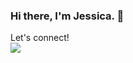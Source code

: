 ### Hi there, I'm Jessica. 👋

Let's connect!</br>
<a href=https://www.linkedin.com/in/jessicamdao/><img src="https://img.shields.io/badge/LinkedIn-0077B5?style=for-the-badge&logo=linkedin&logoColor=white"></a>
</br>
<!--
**JessicaDao/jessicadao** is a ✨ _special_ ✨ repository because its `README.md` (this file) appears on your GitHub profile.

Here are some ideas to get you started:

- 🔭 I’m currently working on ...
- 🌱 I’m currently learning ...
- 👯 I’m looking to collaborate on ...
- 🤔 I’m looking for help with ...
- 💬 Ask me about ...
- 📫 How to reach me: ...
- 😄 Pronouns: ...
- ⚡ Fun fact: ...
-->
